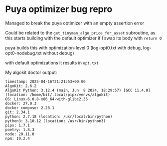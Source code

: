 # Puya optimizer bug repro

Managed to break the puya optimizer with an empty assertion error

Could be related to the `get_tinyman_algo_price_for_asset` subroutine, as this starts building with the default optimizer if I swap its body with `return 0`

puya builds this with optimization-level 0 (log-opt0.txt with debug, log-opt0-nodebug.txt without debug)

with default optimizations it results in `opt.txt`

My algokit doctor output:

```
timestamp: 2025-04-16T21:21:53+00:00
AlgoKit: 2.6.2
AlgoKit Python: 3.12.4 (main, Jun  8 2024, 18:29:57) [GCC 11.4.0] (location: /home/bit/.local/pipx/venvs/algokit)
OS: Linux-6.0.8-x86_64-with-glibc2.35
docker: 27.0.3
docker compose: 2.28.1
git: 2.34.1
python: 2.7.18 (location: /usr/local/bin/python)
python3: 3.10.12 (location: /usr/bin/python3)
pipx: 1.7.1
poetry: 1.8.3
node: 20.11.0
npm: 10.2.4
```

